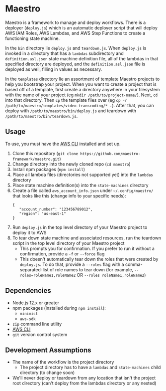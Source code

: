 # Maestro

Maestro is a framework to manage and deploy workflows. There is a deployer (`deploy.js`) which is an automatic deployer script
that will deploy AWS IAM Roles, AWS Lambdas, and AWS Step Functions to create a functioning state machine.

In the `bin` directory lie `deploy.js` and `teardown.js`. When `deploy.js` is invoked in a directory that has a `lambdas` subdirectory and `definition.asl.json` state machine definition file, all of the lambdas in that specified directory are deployed, and the `definition.asl.json` file is deployed as well, filling in values as necessary.

In the `templates` directory lie an assortment of template Maestro projects to help you bootstrap your project. When you want to create a project that is based off of a template, first create a directory anywhere in your filesystem with the name of your project (eg `mkdir /path/to/project-name/`). Next, `cd` into that directory. Then `cp` the template files over (eg `cp -r /path/to/maestro/templates/video-transcoding/* .`). After that, you can deploy with `/path/to/maestro/bin/deploy.js` and teardown with `/path/to/maestro/bin/teardown.js`.

## Usage

To use, you must have the [AWS CLI][aws-cli] installed and set up.

1. Clone this repository (`git clone https://github.com/maestro-framework/maestro.git`)
2. Change directory into the newly cloned repo (`cd maestro`)
3. Install npm packages (`npm install`)
4. Place all lambda files (directories not supported yet) into the `lambdas` directory
5. Place state machine definition(s) into the `state-machines` directory
6. Create a file called `aws_account_info.json` under `~/.config/maestro/` that looks like this (change info to your specific needs):
   ```
   {
      "account_number": "123456789012",
      "region": "us-east-1"
   }
   ```
7. Run `deploy.js` in the top level directory of your Maestro project to deploy it to AWS
8. To tear down state machine and associated resources, run the teardown script in the top level directory of your Maestro project
   - This prompts you for confirmation. If you prefer to run it without a confirmation, provide a `-f` or `--force` flag
   - This doesn't automatically tear down the roles that were created by `deploy.js`. To do that, provide a `--roles` flag with a comma-separated-list of role names to tear down (for example, `--roles=roleName1,roleName2` OR `--roles roleName1,roleName2`)

## Dependencies

- Node.js 12.x or greater
- npm packages (installed during `npm install`):
  - `minimist`
  - `aws-sdk`
- `zip` command line utility
- [AWS CLI][aws-cli]
- `git` version control system

## Development Assumptions

- The name of the workflow is the project directory
  - The project directory has to have a `lambdas` and `state-machines` child directory (to change soon)
- We'll never deploy or teardown from any location that isn't the project root directory (can't deploy from the lambdas directory or any nested)

[aws-cli]: https://aws.amazon.com/cli/
